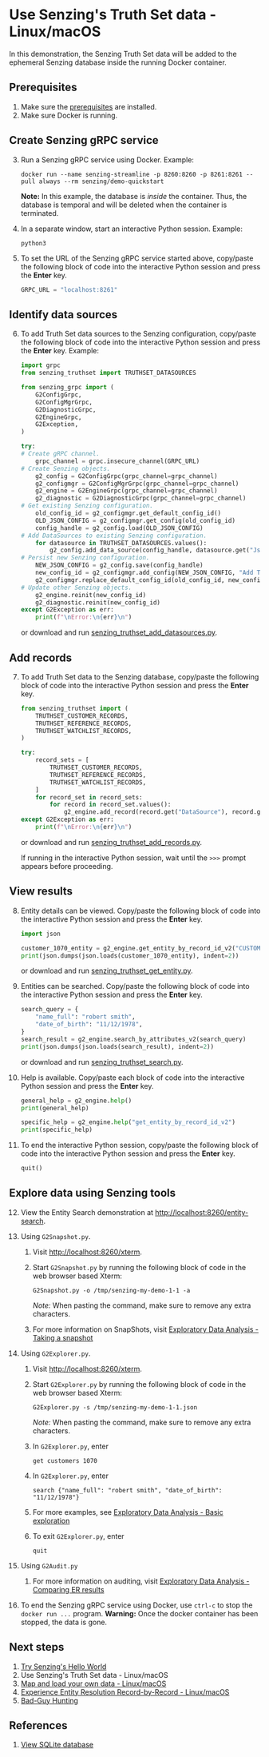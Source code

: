 # Use Senzing's Truth Set data - Linux/macOS

In this demonstration, the Senzing Truth Set data will be added to the ephemeral
Senzing database inside the running Docker container.

## Prerequisites

1. Make sure the
   [prerequisites](README.md#Prerequisistes)
   are installed.
1. Make sure Docker is running.

## Create Senzing gRPC service

3. Run a Senzing gRPC service using Docker.
   Example:

    ```console
    docker run --name senzing-streamline -p 8260:8260 -p 8261:8261 --pull always --rm senzing/demo-quickstart

    ```

   **Note:** In this example, the database is *inside* the container.
   Thus, the database is temporal and will be deleted when the container is terminated.

1. In a separate window, start an interactive Python session.
   Example:

    ```console
    python3

    ```

1. To set the URL of the Senzing gRPC service started above,
   copy/paste the following block of code into the interactive Python session
   and press the **Enter** key.

    ```python
    GRPC_URL = "localhost:8261"

    ```

## Identify data sources

6. To add Truth Set data sources to the Senzing configuration,
   copy/paste the following block of code into the interactive Python session
   and press the **Enter** key.
   Example:

    ```python
    import grpc
    from senzing_truthset import TRUTHSET_DATASOURCES

    from senzing_grpc import (
        G2ConfigGrpc,
        G2ConfigMgrGrpc,
        G2DiagnosticGrpc,
        G2EngineGrpc,
        G2Exception,
    )

    try:
    # Create gRPC channel.
        grpc_channel = grpc.insecure_channel(GRPC_URL)
    # Create Senzing objects.
        g2_config = G2ConfigGrpc(grpc_channel=grpc_channel)
        g2_configmgr = G2ConfigMgrGrpc(grpc_channel=grpc_channel)
        g2_engine = G2EngineGrpc(grpc_channel=grpc_channel)
        g2_diagnostic = G2DiagnosticGrpc(grpc_channel=grpc_channel)
    # Get existing Senzing configuration.
        old_config_id = g2_configmgr.get_default_config_id()
        OLD_JSON_CONFIG = g2_configmgr.get_config(old_config_id)
        config_handle = g2_config.load(OLD_JSON_CONFIG)
    # Add DataSources to existing Senzing configuration.
        for datasource in TRUTHSET_DATASOURCES.values():
            g2_config.add_data_source(config_handle, datasource.get("Json", {}))
    # Persist new Senzing configuration.
        NEW_JSON_CONFIG = g2_config.save(config_handle)
        new_config_id = g2_configmgr.add_config(NEW_JSON_CONFIG, "Add TruthSet datasources")
        g2_configmgr.replace_default_config_id(old_config_id, new_config_id)
    # Update other Senzing objects.
        g2_engine.reinit(new_config_id)
        g2_diagnostic.reinit(new_config_id)
    except G2Exception as err:
        print(f"\nError:\n{err}\n")

    ```

    or download and run
    [senzing_truthset_add_datasources.py](https://raw.githubusercontent.com/senzing-garage/knowledge-base/main/proposals/streamline/senzing_truthset_add_datasources.py).

## Add records

7. To add Truth Set data to the Senzing database,
   copy/paste the following block of code into the interactive Python session
   and press the **Enter** key.

    ```python
    from senzing_truthset import (
        TRUTHSET_CUSTOMER_RECORDS,
        TRUTHSET_REFERENCE_RECORDS,
        TRUTHSET_WATCHLIST_RECORDS,
    )

    try:
        record_sets = [
            TRUTHSET_CUSTOMER_RECORDS,
            TRUTHSET_REFERENCE_RECORDS,
            TRUTHSET_WATCHLIST_RECORDS,
        ]
        for record_set in record_sets:
            for record in record_set.values():
                g2_engine.add_record(record.get("DataSource"), record.get("Id"), record.get("Json"))
    except G2Exception as err:
        print(f"\nError:\n{err}\n")

    ```

    or download and run
    [senzing_truthset_add_records.py](https://raw.githubusercontent.com/senzing-garage/knowledge-base/main/proposals/streamline/senzing_truthset_add_records.py).

    If running in the interactive Python session, wait until the `>>>` prompt appears before proceeding.

## View results

8. Entity details can be viewed.
   Copy/paste the following block of code into the interactive Python session
   and press the **Enter** key.

    ```python
    import json

    customer_1070_entity = g2_engine.get_entity_by_record_id_v2("CUSTOMERS", "1070", -1)
    print(json.dumps(json.loads(customer_1070_entity), indent=2))

    ```

    or download and run
    [senzing_truthset_get_entity.py](https://raw.githubusercontent.com/senzing-garage/knowledge-base/main/proposals/streamline/senzing_truthset_get_entity.py).

1. Entities can be searched.
   Copy/paste the following block of code into the interactive Python session
   and press the **Enter** key.

    ```python
    search_query = {
        "name_full": "robert smith",
        "date_of_birth": "11/12/1978",
    }
    search_result = g2_engine.search_by_attributes_v2(search_query)
    print(json.dumps(json.loads(search_result), indent=2))

    ```

    or download and run
    [senzing_truthset_search.py](https://raw.githubusercontent.com/senzing-garage/knowledge-base/main/proposals/streamline/senzing_truthset_search.py).

1. Help is available.
   Copy/paste each block of code into the interactive Python session
   and press the **Enter** key.

    ```python
    general_help = g2_engine.help()
    print(general_help)

    ```

    ```python
    specific_help = g2_engine.help("get_entity_by_record_id_v2")
    print(specific_help)

    ```

1. To end the interactive Python session,
   copy/paste the following block of code into the interactive Python session
   and press the **Enter** key.

    ```python
    quit()

    ```

## Explore data using Senzing tools

12. View the Entity Search demonstration at
   [http://localhost:8260/entity-search](http://localhost:8260/entity-search).

1. Using `G2Snapshot.py`.
    1. Visit
       [http://localhost:8260/xterm](http://localhost:8260/xterm).

    1. Start `G2Snapshot.py` by running
       the following block of code in the web browser based Xterm:

        ```console
        G2Snapshot.py -o /tmp/senzing-my-demo-1-1 -a
        ```

       *Note:* When pasting the command, make sure to remove any extra characters.

    1. For more information on SnapShots, visit
       [Exploratory Data Analysis - Taking a snapshot](https://senzing.zendesk.com/hc/en-us/articles/360051874294-Exploratory-Data-Analysis-3-Taking-a-snapshot)

1. Using `G2Explorer.py`.
    1. Visit
       [http://localhost:8260/xterm](http://localhost:8260/xterm).

    1. Start `G2Explorer.py` by running
       the following block of code in the web browser based Xterm:

        ```console
        G2Explorer.py -s /tmp/senzing-my-demo-1-1.json
        ```

       *Note:* When pasting the command, make sure to remove any extra characters.

    1. In `G2Explorer.py`, enter

        ```console
        get customers 1070

        ```

    1. In `G2Explorer.py`, enter

        ```console
        search {"name_full": "robert smith", "date_of_birth": "11/12/1978"}

        ```

    1. For more examples, see
       [Exploratory Data Analysis - Basic exploration](https://senzing.zendesk.com/hc/en-us/articles/360051768234-Exploratory-Data-Analysis-2-Basic-exploration)

    1. To exit `G2Explorer.py`, enter

        ```console
        quit

        ```

1. Using `G2Audit.py`

    1. For more information on auditing, visit
       [Exploratory Data Analysis - Comparing ER results](https://senzing.zendesk.com/hc/en-us/articles/360050643034-Exploratory-Data-Analysis-4-Comparing-ER-results)

1. To end the Senzing gRPC service using Docker,
   use `ctrl-c` to stop the `docker run ...` program.
   **Warning:** Once the docker container has been stopped, the data is gone.

## Next steps

1. [Try Senzing's Hello World](README.md)
1. Use Senzing's Truth Set data - Linux/macOS
1. [Map and load your own data - Linux/macOS](map-and-load-your-own-data-linux-macos.md)
1. [Experience Entity Resolution Record-by-Record - Linux/macOS](experience-entity-resolution-record-by-record-linux-macos.md)
1. [Bad-Guy Hunting](bad-guy-hunting/bad-guy-hunting-linux-macos.md)

## References

1. [View SQLite database](coleifer-sqlite-web.md)
